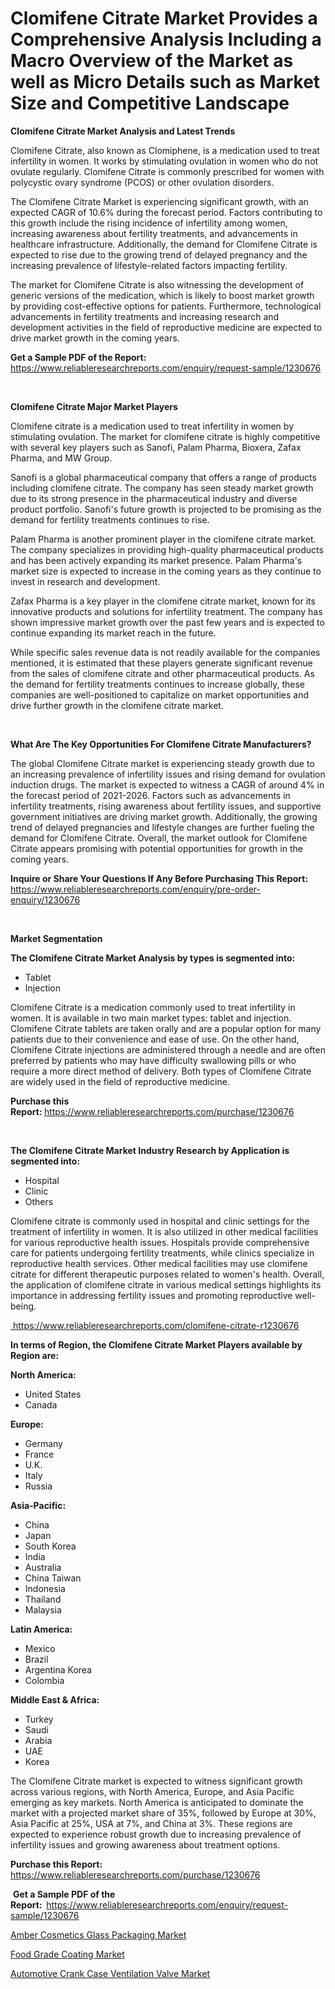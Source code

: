 <p><h1>Clomifene Citrate Market Provides a Comprehensive Analysis Including a Macro Overview of the Market as well as Micro Details such as Market Size and Competitive Landscape</h1></p><p><strong>Clomifene Citrate Market Analysis and Latest Trends</strong></p>
<p><p>Clomifene Citrate, also known as Clomiphene, is a medication used to treat infertility in women. It works by stimulating ovulation in women who do not ovulate regularly. Clomifene Citrate is commonly prescribed for women with polycystic ovary syndrome (PCOS) or other ovulation disorders.</p><p>The Clomifene Citrate Market is experiencing significant growth, with an expected CAGR of 10.6% during the forecast period. Factors contributing to this growth include the rising incidence of infertility among women, increasing awareness about fertility treatments, and advancements in healthcare infrastructure. Additionally, the demand for Clomifene Citrate is expected to rise due to the growing trend of delayed pregnancy and the increasing prevalence of lifestyle-related factors impacting fertility.</p><p>The market for Clomifene Citrate is also witnessing the development of generic versions of the medication, which is likely to boost market growth by providing cost-effective options for patients. Furthermore, technological advancements in fertility treatments and increasing research and development activities in the field of reproductive medicine are expected to drive market growth in the coming years.</p></p>
<p><strong>Get a Sample PDF of the Report:&nbsp;</strong> <a href="https://www.reliableresearchreports.com/enquiry/request-sample/1230676">https://www.reliableresearchreports.com/enquiry/request-sample/1230676</a></p>
<p>&nbsp;</p>
<p><strong>Clomifene Citrate Major Market Players</strong></p>
<p><p>Clomifene citrate is a medication used to treat infertility in women by stimulating ovulation. The market for clomifene citrate is highly competitive with several key players such as Sanofi, Palam Pharma, Bioxera, Zafax Pharma, and MW Group.</p><p>Sanofi is a global pharmaceutical company that offers a range of products including clomifene citrate. The company has seen steady market growth due to its strong presence in the pharmaceutical industry and diverse product portfolio. Sanofi's future growth is projected to be promising as the demand for fertility treatments continues to rise.</p><p>Palam Pharma is another prominent player in the clomifene citrate market. The company specializes in providing high-quality pharmaceutical products and has been actively expanding its market presence. Palam Pharma's market size is expected to increase in the coming years as they continue to invest in research and development.</p><p>Zafax Pharma is a key player in the clomifene citrate market, known for its innovative products and solutions for infertility treatment. The company has shown impressive market growth over the past few years and is expected to continue expanding its market reach in the future.</p><p>While specific sales revenue data is not readily available for the companies mentioned, it is estimated that these players generate significant revenue from the sales of clomifene citrate and other pharmaceutical products. As the demand for fertility treatments continues to increase globally, these companies are well-positioned to capitalize on market opportunities and drive further growth in the clomifene citrate market.</p></p>
<p>&nbsp;</p>
<p><strong>What Are The Key Opportunities For Clomifene Citrate Manufacturers?</strong></p>
<p><p>The global Clomifene Citrate market is experiencing steady growth due to an increasing prevalence of infertility issues and rising demand for ovulation induction drugs. The market is expected to witness a CAGR of around 4% in the forecast period of 2021-2026. Factors such as advancements in infertility treatments, rising awareness about fertility issues, and supportive government initiatives are driving market growth. Additionally, the growing trend of delayed pregnancies and lifestyle changes are further fueling the demand for Clomifene Citrate. Overall, the market outlook for Clomifene Citrate appears promising with potential opportunities for growth in the coming years.</p></p>
<p><strong>Inquire or Share Your Questions If Any Before Purchasing This Report:</strong> <a href="https://www.reliableresearchreports.com/enquiry/pre-order-enquiry/1230676">https://www.reliableresearchreports.com/enquiry/pre-order-enquiry/1230676</a></p>
<p>&nbsp;</p>
<p><strong>Market Segmentation</strong></p>
<p><strong>The Clomifene Citrate Market Analysis by types is segmented into:</strong></p>
<p><ul><li>Tablet</li><li>Injection</li></ul></p>
<p><p>Clomifene Citrate is a medication commonly used to treat infertility in women. It is available in two main market types: tablet and injection. Clomifene Citrate tablets are taken orally and are a popular option for many patients due to their convenience and ease of use. On the other hand, Clomifene Citrate injections are administered through a needle and are often preferred by patients who may have difficulty swallowing pills or who require a more direct method of delivery. Both types of Clomifene Citrate are widely used in the field of reproductive medicine.</p></p>
<p><strong>Purchase this Report:&nbsp;</strong><a href="https://www.reliableresearchreports.com/purchase/1230676">https://www.reliableresearchreports.com/purchase/1230676</a></p>
<p>&nbsp;</p>
<p><strong>The Clomifene Citrate Market Industry Research by Application is segmented into:</strong></p>
<p><ul><li>Hospital</li><li>Clinic</li><li>Others</li></ul></p>
<p><p>Clomifene citrate is commonly used in hospital and clinic settings for the treatment of infertility in women. It is also utilized in other medical facilities for various reproductive health issues. Hospitals provide comprehensive care for patients undergoing fertility treatments, while clinics specialize in reproductive health services. Other medical facilities may use clomifene citrate for different therapeutic purposes related to women's health. Overall, the application of clomifene citrate in various medical settings highlights its importance in addressing fertility issues and promoting reproductive well-being.</p></p>
<p><a href="https://www.reliableresearchreports.com/clomifene-citrate-r1230676">&nbsp;https://www.reliableresearchreports.com/clomifene-citrate-r1230676</a></p>
<p><strong>In terms of Region, the Clomifene Citrate Market Players available by Region are:</strong></p>
<p>
    <p> <strong> North America: </strong>
        <ul>
            <li>United States</li>
            <li>Canada</li>
        </ul>
        </p> 
    <p> <strong> Europe: </strong>
        <ul>
            <li>Germany</li>
            <li>France</li>
            <li>U.K.</li>
            <li>Italy</li>
            <li>Russia</li>
        </ul>
        </p> 
    <p> <strong> Asia-Pacific: </strong>
        <ul>
            <li>China</li>
            <li>Japan</li>
            <li>South Korea</li>
            <li>India</li>
            <li>Australia</li>
            <li>China Taiwan</li>
            <li>Indonesia</li>
            <li>Thailand</li>
            <li>Malaysia</li>
        </ul>
        </p> 
    <p> <strong> Latin America: </strong>
        <ul>
            <li>Mexico</li>
            <li>Brazil</li>
            <li>Argentina Korea</li>
            <li>Colombia</li>
        </ul>
        </p> 
    <p> <strong> Middle East & Africa: </strong>
        <ul>
            <li>Turkey</li>
            <li>Saudi</li>
            <li>Arabia</li>
            <li>UAE</li>
            <li>Korea</li>
        </ul>
    </p>
    </p>
<p><p>The Clomifene Citrate market is expected to witness significant growth across various regions, with North America, Europe, and Asia Pacific emerging as key markets. North America is anticipated to dominate the market with a projected market share of 35%, followed by Europe at 30%, Asia Pacific at 25%, USA at 7%, and China at 3%. These regions are expected to experience robust growth due to increasing prevalence of infertility issues and growing awareness about treatment options.</p></p>
<p><strong>Purchase this Report: </strong><a href="https://www.reliableresearchreports.com/purchase/1230676">https://www.reliableresearchreports.com/purchase/1230676</a></p>
<p>&nbsp;<strong>Get a Sample PDF of the Report:&nbsp;&nbsp;</strong><a href="https://www.reliableresearchreports.com/enquiry/request-sample/1230676">https://www.reliableresearchreports.com/enquiry/request-sample/1230676</a></p>
<p><strong></strong></p>
<p><p><a href="https://www.linkedin.com/pulse/amber-cosmetics-glass-packaging-market-growth-trends-covid-19-yucke">Amber Cosmetics Glass Packaging Market</a></p><p><a href="https://www.linkedin.com/pulse/food-grade-coating-market-growth-trends-covid-19-impact-forecasts-pxvbe">Food Grade Coating Market</a></p><p><a href="https://www.linkedin.com/pulse/global-automotive-crank-case-ventilation-valve-market-bc7le">Automotive Crank Case Ventilation Valve Market</a></p></p>